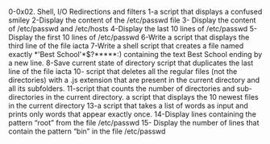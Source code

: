 0-0x02. Shell, I/O Redirections and filters
1-a script that displays a confused smiley 
2-Display the content of the /etc/passwd file
3- Display the content of /etc/passwd and /etc/hosts
4-Display the last 10 lines of /etc/passwd
5-Display the first 10 lines of /etc/passwd
6-Write a script that displays the third line of the file iacta
7-Write a shell script that creates a file named exactly \*\'Best School\'\*$\?\*\*\*\*\*:) containing the text Best  School ending by a new line.
8-Save current state of directory 
script that duplicates the last line of the file iacta
10- script that deletes all the regular files (not the directories) with a .js extension that are present in the current directory and all its subfolders.
11-script that counts the number of directories and sub-directories in the current directory.
a script that displays the 10 newest files in the current directory
13-a script that takes a list of words as input and prints only words that appear exactly once.
14-Display lines containing the pattern “root” from the file /etc/passwd
15- Display the number of lines that contain the pattern “bin” in the file /etc/passwd
